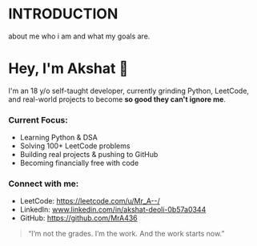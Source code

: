 # INTRODUCTION
about me who i am and what my goals are.



# Hey, I'm Akshat 👋

I'm an 18 y/o self-taught developer, currently grinding Python, LeetCode, and real-world projects to become 
**so good they can't ignore me**.

### Current Focus:
- Learning Python & DSA
- Solving 100+ LeetCode problems
- Building real projects & pushing to GitHub
- Becoming financially free with code

### Connect with me:
- LeetCode: https://leetcode.com/u/Mr_A--/
- LinkedIn: www.linkedin.com/in/akshat-deoli-0b57a0344
- GitHub: https://github.com/MrA436

> “I’m not the grades. I’m the work. And the work starts now.”
